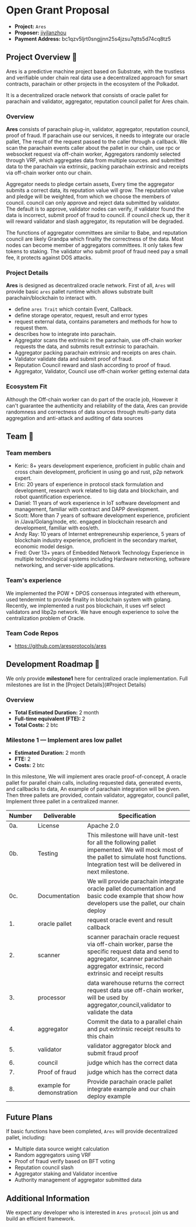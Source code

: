 # Open Grant Proposal

* **Project:** `Ares`
* **Proposer:** [jiyilanzhou](https://github.com/jiyilanzhou)
* **Payment Address:**  bc1qzv5ljrt0sngjjnn25s4jzsu7qtts5d74cq8tz5

## Project Overview :page_facing_up:

Ares is a predictive machine project based on Substrate, with the trustless and verifiable under chain real data use a decentralized approach for smart contracts, parachain or other projects in the ecosystem of the Polkadot.

It is a decentralized oracle network that consists of oracle pallet for parachain and validator, aggregator, reputation council pallet for Ares chain.

### Overview

**Ares** consists of parachain plug-in, validator, aggregator, reputation council, proof of fraud. If parachain use our services, it needs to integrate our oracle pallet, The result of the request passed to the caller through a callback. We scan the parachain events caller about the pallet in our chain, use rpc or websocket request via off-chain worker, Aggregators randomly selected through VRF, which aggregates data from multiple sources. and submitted data to the parachain via extrinsic, packing parachain extrinsic and receipts via off-chain worker onto our chain. 

Aggregator needs to pledge certain assets, Every time the aggregator submits a correct data, its reputation value will grow. The reputation value and pledge will be weighted, from which we choose the members of council. council can only approve and reject data submitted by validator. 
The default is to approve, validator nodes can verify, if validator found the data is incorrect, submit proof of fraud to council. if council check up, ther it will reward validator and slash aggregator, its reputation will be degraded.

The functions of aggregator committees are similar to Babe, and reputation council are likely Grandpa which finality the correctness of the data. Most nodes can become member of aggregators committees. It only takes few tokens to staking. The validator who submit proof of fraud need pay a small fee, it protects against DOS attacks.  

### Project Details

**Ares** is designed as decentralized oracle network. First of all, `Ares` will provide  basic `ares` pallet runtime which allows substrate built parachain/blockchain to interact with.

* define `ares Trait` which contain Event, Callback.
* define storage operator, request, result and error types
* request external data, contains parameters and methods for how to request them.
* describes how to integrate into parachain.
* Aggregator scans the extrinsic in the parachain, use off-chain worker requests the data, and submits result extrinsic to parachain.
* Aggregator packing parachain extrinsic and receipts on ares chain.
* Validator validate data and submit proof of fraud.
* Reputation Council reward and slash according to proof of fraud.
* Aggregator, Validator, Council use off-chain worker getting external data

### Ecosystem Fit

Although the Off-chain worker can do part of the oracle job, However it can't guarantee the authenticity and reliability of the data, Ares can provide randomness and correctness of data sources through multi-party data aggregation and anti-attack and auditing of data sources

## Team :busts_in_silhouette:

### Team members

* Keric: 8+ years development experience, proficient in public chain and cross chain development, proficient in using go and rust, p2p network expert.
* Eric: 20 years of experience in protocol stack formulation and development, research work related to big data and blockchain, and robot quantification experience.
* Daniel: 11 years of work experience in IoT software development and management, familiar with contract and DAPP development.
* Scott: More than 7 years of software development experience, proficient in /Java/Golang/node, etc. engaged in blockchain research and development, familiar with eos/eth.
* Andy Ray: 10 years of Internet entrepreneurship experience, 5 years of blockchain industry experience, proficient in the secondary market, economic model design.
* Fred: Over 13+ years of Embedded Network Technology Experience in multiple technological systems including Hardware networking, software networking, and server-side applications.

### Team's experience

We implemented the POW + DPOS consensus integrated with ethereum, used tendermint to provide finality in blockchain system with golang. Recently, we implemented a rust pos blockchain, it  uses vrf select validators and libp2p network. We have enough experience to solve the centralization problem of Oracle.                                                                                                                                                                                                                                           
### Team Code Repos
* https://github.com/aresprotocols/ares

## Development Roadmap :nut_and_bolt:

We only provide **milestone1**  here for centralized oracle implementation. Full milestones are list in the [Project Details](#Project Details)

### Overview
* **Total Estimated Duration:** 2 month
* **Full-time equivalent (FTE):**  2
* **Total Costs:** 2 btc

### Milestone 1  — Implement ares low pallet
* **Estimated Duration:** 2 month
* **FTE:**  2
* **Costs:** 2 btc

In this milestone, We will implement ares oracle proof-of-concept, A oracle pallet for parallel chain calls, including requested data, generated events, and callbacks to data, An example of parachain integration will be given.
Then three pallets are provided, contain validator, aggregator, council pallet, Implement three pallet in a centralized manner.

| Number | Deliverable | Specification |
| ------------- | ------------- | ------------- |
| 0a. | License | Apache 2.0 |
| 0b. | Testing | This milestone will have unit-test for all the following pallet impemented. We will mock most of the pallet to simulate host functions. Integration test will be delivered in next milestone. |
| 0c. | Documentation | We will provide parachain integrate oracle pallet documentation and  basic code example that show how developers use the pallet, our chain deploy  |
| 1. | oracle pallet | request oracle event and result callback |
| 2. | scanner | scanner parachain oracle request via off-chain worker, parse the specific request data and send to aggregator, scanner parachain aggregator extrinsic, record extrinsic and receipt results |
| 3. | processor | data warehouse returns the correct request data use off-chain worker, will be used by aggregator,council,validator to validate the data | 
| 4. | aggregator | Commit the data to a parallel chain and put extrinsic receipt results to this chain |
| 5. | validator | validator aggregator block and submit fraud proof  |
| 6. | council | judge which has the correct data |
| 7. | Proof of fraud | judge which has the correct data |
| 8. | example for demonstration | Provide  parachain oracle pallet integrate example and our chain deploy example|

## Future Plans

If basic functions have been completed, `Ares` will provide decentralized pallet, including:

* Multiple data source weight calculation
* Random aggregators using VRF 
* Proof of fraud verify based on BFT voting
* Reputation council slash
* Aggregator staking and Validator incentive
* Authority management of aggregator submitted data

## Additional Information

We expect any developer who is interested in `Ares protocol` join us and build an efficient framework.
